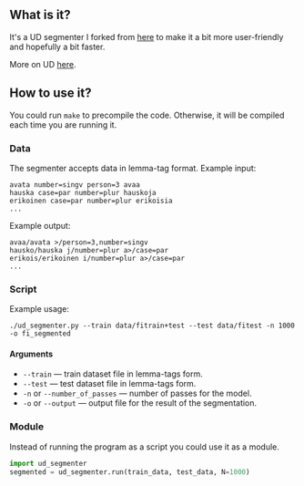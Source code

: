 ## What is it?
It's a UD segmenter I forked from [here](https://github.com/mpsilfve/ud-segmenter)
to make it a bit more user-friendly and hopefully a bit faster.

More on UD [here](https://universaldependencies.org/).


## How to use it?
You could run `make` to precompile the code. Otherwise, it will be compiled each time you are running it.

### Data
The segmenter accepts data in lemma-tag format. Example input:
```
avata number=singv person=3 avaa
hauska case=par number=plur hauskoja
erikoinen case=par number=plur erikoisia
...
```
Example output:
```
avaa/avata >/person=3,number=singv
hausko/hauska j/number=plur a>/case=par
erikois/erikoinen i/number=plur a>/case=par
...
```

### Script
Example usage:
```
./ud_segmenter.py --train data/fitrain+test --test data/fitest -n 1000 -o fi_segmented
```
#### Arguments
* `--train` — train dataset file in lemma-tags form.
* `--test` — test dataset file in lemma-tags form.
* `-n` or `--number_of_passes` — number of passes for the model.
* `-o` or `--output` — output file for the result of the segmentation.

### Module
Instead of running the program as a script you could use it as a module.  
```python
import ud_segmenter
segmented = ud_segmenter.run(train_data, test_data, N=1000)
```

